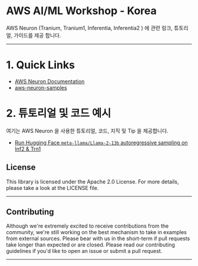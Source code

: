 # AWS AI/ML Workshop - Korea

AWS Neuron (Tranium, Tranium1, Inferentia, Inferentia2 ) 에 관련 링크, 튜토리얼, 가이드를 제공 합니다.

---


# 1. Quick Links
- [AWS Neuron Documentation](https://awsdocs-neuron.readthedocs-hosted.com/en/latest/)
- [aws-neuron-samples](https://github.com/aws-neuron/aws-neuron-samples)
        
# 2. 튜토리얼 및 코드 예시
여기는 AWS Neuron 을 사용한  튜토리얼, 코드, 지직 및 Tip 을 제공합니다.
- [Run Hugging Face `meta-llama/Llama-2-13b` autoregressive sampling on Inf2 & Trn1](neuron/tutorial/inference-Llama-2-13b/README.md)


## License
This library is licensed under the Apache 2.0 License. For more details, please take a look at the LICENSE file.

---

## Contributing
Although we're extremely excited to receive contributions from the community, we're still working on the best mechanism to take in examples from external sources. Please bear with us in the short-term if pull requests take longer than expected or are closed. Please read our contributing guidelines if you'd like to open an issue or submit a pull request.

---